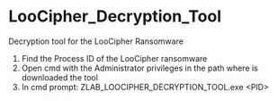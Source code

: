 # LooCipher_Decryption_Tool
Decryption tool for the LooCipher Ransomware
1. Find the Process ID of the LooCipher ransomware
2. Open cmd with the Administrator privileges in the path where is downloaded the tool
3. In cmd prompt: ZLAB_LOOCIPHER_DECRYPTION_TOOL.exe \<PID\> 
